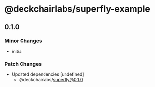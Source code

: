 # @deckchairlabs/superfly-example

## 0.1.0

### Minor Changes

- initial

### Patch Changes

- Updated dependencies [undefined]
  - @deckchairlabs/superfly@0.1.0
